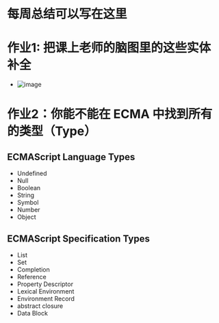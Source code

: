 # 每周总结可以写在这里

# 作业1: 把课上老师的脑图里的这些实体补全

- ![image](https://github.com/vurtnr/Frontend-01-Template/week01/mind.png)

# 作业2：你能不能在 ECMA 中找到所有的类型（Type）

## ECMAScript Language Types
- Undefined
- Null
- Boolean
- String
- Symbol
- Number
- Object
## ECMAScript Specification Types
- List
- Set
- Completion
- Reference
- Property Descriptor
- Lexical Environment 
- Environment Record
- abstract closure
- Data Block
